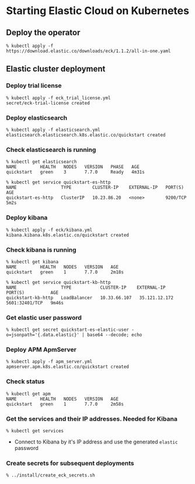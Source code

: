 # Starting Elastic Cloud on Kubernetes

## Deploy the operator
```
% kubectl apply -f https://download.elastic.co/downloads/eck/1.1.2/all-in-one.yaml
```

## Elastic cluster deployment
### Deploy trial license
```
% kubectl apply -f eck_trial_license.yml
secret/eck-trial-license created
```

### Deploy elasticsearch
```
% kubectl apply -f elasticsearch.yml
elasticsearch.elasticsearch.k8s.elastic.co/quickstart created
```

### Check elasticsearch is running
```
% kubectl get elasticsearch
NAME         HEALTH   NODES   VERSION   PHASE   AGE
quickstart   green    3       7.7.0     Ready   4m31s

% kubectl get service quickstart-es-http
NAME                 TYPE        CLUSTER-IP    EXTERNAL-IP   PORT(S)    AGE
quickstart-es-http   ClusterIP   10.23.86.20   <none>        9200/TCP   5m2s
```

### Deploy kibana
```
% kubectl apply -f eck/kibana.yml
kibana.kibana.k8s.elastic.co/quickstart created
```

### Check kibana is running
```
% kubectl get kibana
NAME         HEALTH   NODES   VERSION   AGE
quickstart   green    1       7.7.0     2m18s

% kubectl get service quickstart-kb-http
NAME                 TYPE           CLUSTER-IP    EXTERNAL-IP      PORT(S)          AGE
quickstart-kb-http   LoadBalancer   10.33.66.107   35.121.12.172   5601:32401/TCP   9m46s
```

### Get elastic user password
```
% kubectl get secret quickstart-es-elastic-user -o=jsonpath='{.data.elastic}' | base64 --decode; echo
```

### Deploy APM ApmServer
```
% kubectl apply -f apm_server.yml
apmserver.apm.k8s.elastic.co/quickstart created
```

### Check status
```
% kubectl get apm
NAME         HEALTH   NODES   VERSION   AGE
quickstart   green    1       7.7.0     2m58s
```

### Get the services and their IP addresses. Needed for Kibana
```
% kubectl get services
```

* Connect to Kibana by it's IP address and use the generated `elastic` password

### Create secrets for subsequent deployments
```
% ../install/create_eck_secrets.sh
```
